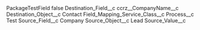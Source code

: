 <?xml version="1.0" encoding="UTF-8"?>
<CustomMetadata xmlns="http://soap.sforce.com/2006/04/metadata" xmlns:xsi="http://www.w3.org/2001/XMLSchema-instance" xmlns:xsd="http://www.w3.org/2001/XMLSchema">
    <label>PackageTestField</label>
    <protected>false</protected>
    <values>
        <field>Destination_Field__c</field>
        <value xsi:type="xsd:string">ccrz__CompanyName__c</value>
    </values>
    <values>
        <field>Destination_Object__c</field>
        <value xsi:type="xsd:string">Contact</value>
    </values>
    <values>
        <field>Field_Mapping_Service_Class__c</field>
        <value xsi:nil="true"/>
    </values>
    <values>
        <field>Process__c</field>
        <value xsi:type="xsd:string">Test</value>
    </values>
    <values>
        <field>Source_Field__c</field>
        <value xsi:type="xsd:string">Company</value>
    </values>
    <values>
        <field>Source_Object__c</field>
        <value xsi:type="xsd:string">Lead</value>
    </values>
    <values>
        <field>Source_Value__c</field>
        <value xsi:nil="true"/>
    </values>
</CustomMetadata>
